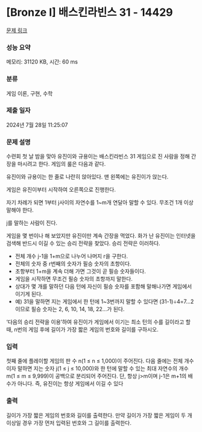 # [Bronze I] 배스킨라빈스 31 - 14429 

[문제 링크](https://www.acmicpc.net/problem/14429) 

### 성능 요약

메모리: 31120 KB, 시간: 60 ms

### 분류

게임 이론, 구현, 수학

### 제출 일자

2024년 7월 28일 11:25:07

### 문제 설명

<p>수련회 첫 날 밤을 맞아 유진이와 규용이는 배스킨라빈스 31 게임으로 진 사람을 정해 간장을 마시려고 한다. 게임의 룰은 다음과 같다.</p>

<p>유진이와 규용이는 한 줄로 나란히 앉아있다. 맨 왼쪽에는 유진이가 앉는다.</p>

<p>게임은 유진이부터 시작하여 오른쪽으로 진행한다.</p>

<p>자기 차례가 되면 1부터 j사이의 자연수를 1~m개 연달아 말할 수 있다. 무조건 1개 이상 말해야 한다.</p>

<p>j를 말하는 사람이 진다.</p>

<p>게임을 몇 번이나 해 보았지만 유진이만 계속 간장을 먹었다. 화가 난 유진이는 인터넷을 검색해 반드시 이길 수 있는 승리 전략을 찾았다. 승리 전략은 이러하다.</p>

<ul>
	<li>전체 개수 j-1을 1+m으로 나누어 나머지 r을 구한다.</li>
	<li>전체의 숫자 중 r번째의 숫자가 필승 숫자의 초항이다.</li>
	<li>초항부터 1+m을 계속 더해 가면 그것이 곧 필승 숫자들이다.</li>
	<li>게임을 시작하면 무조건 필승 숫자의 초항까지 말한다.</li>
	<li>상대가 몇 개를 말하던 다음 턴에 자신이 필승 숫자를 포함해 말해나가면 게임에서 이기게 된다.</li>
	<li>예) 31을 말하면 지는 게임에서 한 턴에 1~3번까지 말할 수 있다면 (31-1)÷4=7...2 이므로 필승 숫자는 2, 6, 10, 14, 18, 22…가 된다.</li>
</ul>

<p>‘다음의 승리 전략을 이용’하여 유진이가 게임에서 이기는 최소 턴의 수를 길이라고 할 때, n번의 게임 후에 길이가 가장 짧은 게임의 번호와 길이를 구하시오.</p>

### 입력 

 <p>첫째 줄에 플레이할 게임의 판 수 n(1 ≤ n ≤ 1,000)이 주어진다. 다음 줄에는 전체 개수이자 말하면 지는 숫자 j(1 ≤ j ≤ 10,000)와 한 턴에 말할 수 있는 최대 자연수의 개수 m(1 ≤ m ≤ 9,999)이 공백으로 분리되어 주어진다. 단, 항상 j>m이며 j-1은 m+1의 배수가 아니다. 즉, 유진이는 항상 게임에서 이길 수 있다</p>

### 출력 

 <p>길이가 가장 짧은 게임의 번호와 길이를 출력한다. 만약 길이가 가장 짧은 게임이 두 개 이상일 경우 가장 먼저 입력된 번호와 그 길이를 출력한다.</p>

